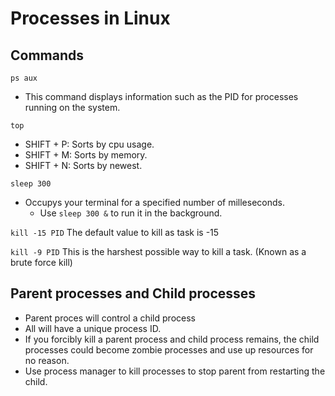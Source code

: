 # Processes in Linux

## Commands

`ps aux`
- This command displays information such as the PID for processes running on the system.

`top`
- SHIFT + P: Sorts by cpu usage.
- SHIFT + M: Sorts by memory.
- SHIFT + N: Sorts by newest.

`sleep 300`
- Occupys your terminal for a specified number of milleseconds.
  - Use `sleep 300 &` to run it in the background.

`kill -15 PID`
The default value to kill as task is -15

`kill -9 PID` 
This is the harshest possible way to kill a task. (Known as a brute force kill)

## Parent processes and Child processes
- Parent proces will control a child process
- All will have a unique process ID.
- If you forcibly kill a parent process and child process remains, the child processes could become zombie processes and use up resources for no reason.
- Use process manager to kill processes to stop parent from restarting the child.